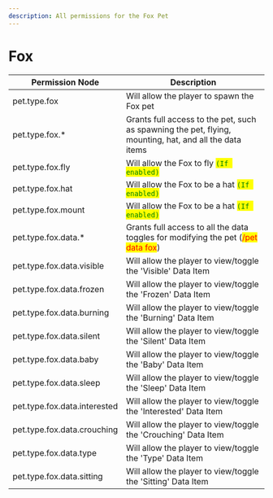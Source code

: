 ```yaml
---
description: All permissions for the Fox Pet
---
```



# Fox
| Permission Node | Description |
| - | - |
| pet.type.fox | Will allow the player to spawn the Fox pet |
| pet.type.fox.* | Grants full access to the pet, such as spawning the pet, flying, mounting, hat, and all the data items |
| pet.type.fox.fly | Will allow the Fox to fly <mark style="color:green;">`(If enabled)`</mark> |
| pet.type.fox.hat | Will allow the Fox to be a hat <mark style="color:green;">`(If enabled)`</mark> |
| pet.type.fox.mount | Will allow the Fox to be a hat <mark style="color:green;">`(If enabled)`</mark> |
| pet.type.fox.data.* | Grants full access to all the data toggles for modifying the pet (<mark style="color:red;">/pet data fox</mark>) |
| pet.type.fox.data.visible | Will allow the player to view/toggle the 'Visible' Data Item |
| pet.type.fox.data.frozen | Will allow the player to view/toggle the 'Frozen' Data Item |
| pet.type.fox.data.burning | Will allow the player to view/toggle the 'Burning' Data Item |
| pet.type.fox.data.silent | Will allow the player to view/toggle the 'Silent' Data Item |
| pet.type.fox.data.baby | Will allow the player to view/toggle the 'Baby' Data Item |
| pet.type.fox.data.sleep | Will allow the player to view/toggle the 'Sleep' Data Item |
| pet.type.fox.data.interested | Will allow the player to view/toggle the 'Interested' Data Item |
| pet.type.fox.data.crouching | Will allow the player to view/toggle the 'Crouching' Data Item |
| pet.type.fox.data.type | Will allow the player to view/toggle the 'Type' Data Item |
| pet.type.fox.data.sitting | Will allow the player to view/toggle the 'Sitting' Data Item |

